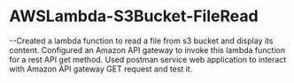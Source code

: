 # AWSLambda-S3Bucket-FileRead

--Created a lambda function to read a file from s3 bucket and display its content. 
Configured an Amazon API gateway to invoke this lambda function for a rest API get method. 
Used postman service web application to interact with Amazon API gateway GET request and test it.
